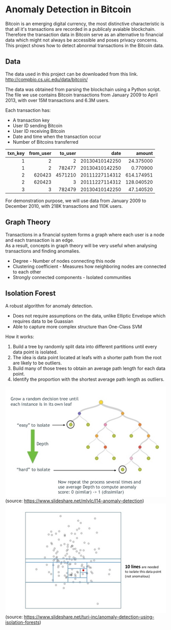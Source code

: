 # Anomaly Detection in Bitcoin  
Bitcoin is an emerging digital currency, the most distinctive characteristic is that all it's transactions are recorded in a publicaly avaiable blockchain.  
Therefore the transaction data in Bitcoin serve as an alternative to financial data which might not always be accessible and poses privacy concerns.  
This project shows how to detect abnormal transactions in the Bitcoin data.  

## Data  
The data used in this project can be downloaded from this link.  
http://compbio.cs.uic.edu/data/bitcoin/  

The data was obtained from parsing the blockchain using a Python script.  
The file we use contains Bitcoin transactions from January 2009 to April 2013, with over 15M transactions and 6.3M users.  

Each transaction has:  
- A transaction key  
- User ID sending Bitcoin  
- User ID receiving Bitcoin  
- Date and time when the transaction occur  
- Number of Bitcoins transferred  

| txn_key |	from_user |	to_user	|            date |     amount |
| ------: | --------: | ------: | --------------: | ---------: |
| 1	      | 2	        | 2	      | 20130410142250	| 24.375000  |
|	1	      | 2	        | 782477	| 20130410142250	| 0.770900   |
|	2	      | 620423	  | 4571210 | 20111227114312	| 614.174951 |
|	2	      | 620423	  | 3	      | 20111227114312	| 128.040520 |
|	3	      | 3         | 782479	| 20130410142250	| 47.140520  |

For demonstration purpose, we will use data from January 2009 to December 2010, with 218K transactions and 110K users.  


## Graph Theory  
Transactions in a financial system forms a graph where each user is a node and each transaction is an edge.   
As a result, concepts in graph theory will be very useful when analysing transactions and finding anomalies.  
- Degree - Number of nodes connecting this node  
- Clustering coefficient - Measures how neighboring nodes are connected to each other  
- Strongly connected components - Isolated communities  


## Isolation Forest  
A robust algorithm for anomaly detection.  
- Does not require assumptions on the data, unlike Elliptic Envelope which requires data to be Guassian  
- Able to capture more complex structure than One-Class SVM  

How it works:  
1. Build a tree by randomly split data into different partitions until every data point is isolated.  
2. The idea is data point located at leafs with a shorter path from the root are likely to be outliers.  
3. Build many of those trees to obtain an average path length for each data point.  
4. Identify the proportion with the shortest average path length as outliers.  

![alt text](/images/l14-anomaly-detection-19-638.jpg "Isolation Forest - tree")  
(source: https://www.slideshare.net/mlvlc/l14-anomaly-detection)  
![alt text](/images/anomaly-detection-using-isolation-forests-10-638.jpg "Isolation Forest - partition")  
(source: https://www.slideshare.net/turi-inc/anomaly-detection-using-isolation-forests)  
